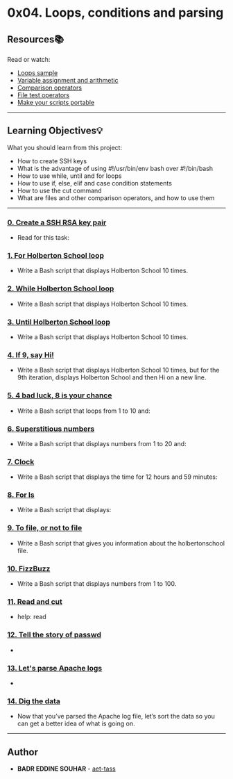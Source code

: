 # 0x04. Loops, conditions and parsing

## Resources:books:
Read or watch:
* [Loops sample](https://intranet.hbtn.io/rltoken/XnVjFM8a1W4RfRu4TCPY-g)
* [Variable assignment and arithmetic](https://intranet.hbtn.io/rltoken/IM0Gv6VPzwAmqzlJxETZkw)
* [Comparison operators](https://intranet.hbtn.io/rltoken/K3E6xI9-goDM-93vsjCpPA)
* [File test operators](https://intranet.hbtn.io/rltoken/0OZLLDT28KrRZdid-l6hwg)
* [Make your scripts portable](https://intranet.hbtn.io/rltoken/Dyrnap2UC-LrzrmCOJRx8A)

---
## Learning Objectives:bulb:
What you should learn from this project:

* How to create SSH keys
* What is the advantage of using  #!/usr/bin/env bash over #!/bin/bash
* How to use while, until and for loops
* How to use if, else, elif and case condition statements
* How to use the cut command
* What are files and other comparison operators, and how to use them

---

### [0. Create a SSH RSA key pair](./0-RSA_public_key.pub)
* Read for this task:


### [1. For Holberton School loop](./1-for_holberton_school)
* Write a Bash script that displays Holberton School 10 times.


### [2. While Holberton School loop](./2-while_holberton_school)
* Write a Bash script that displays Holberton School 10 times.


### [3. Until Holberton School loop](./3-until_holberton_school)
* Write a Bash script that displays Holberton School 10 times.


### [4. If 9, say Hi!](./4-if_9_say_hi)
* Write a Bash script that displays Holberton School 10 times, but for the 9th iteration, displays Holberton School and then Hi on a new line.


### [5. 4 bad luck, 8 is your chance](./5-4_bad_luck_8_is_your_chance)
* Write a Bash script that loops from 1 to 10 and:


### [6. Superstitious numbers](./6-superstitious_numbers)
* Write a Bash script that displays numbers from 1 to 20 and:


### [7. Clock](./7-clock)
* Write a Bash script that displays the time for 12 hours and 59 minutes:


### [8. For ls](./8-for_ls)
* Write a Bash script that displays:


### [9. To file, or not to file](./9-to_file_or_not_to_file)
* Write a Bash script that gives you information about the holbertonschool file.


### [10. FizzBuzz](./10-fizzbuzz)
* Write a Bash script that displays numbers from 1 to 100.


### [11. Read and cut](./100-read_and_cut)
* help: read


### [12. Tell the story of passwd](./101-tell_the_story_of_passwd)
* 


### [13. Let's parse Apache logs](./102-lets_parse_apache_logs)
* 


### [14. Dig the data](./103-dig_the-data)
* Now that you’ve parsed the Apache log file, let’s sort the data so you can get a better idea of what is going on.

---

## Author
* **BADR EDDINE SOUHAR** - [aet-tass](https://github.com/badreddinesouhar)
